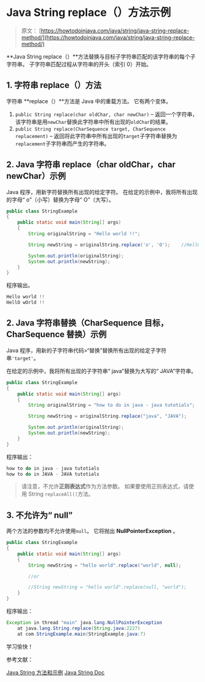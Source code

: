 # Java String replace（）方法示例

> 原文： [https://howtodoinjava.com/java/string/java-string-replace-method/](https://howtodoinjava.com/java/string/java-string-replace-method/)

**Java String replace（）**方法替换与目标子字符串匹配的该字符串的每个子字符串。 子字符串匹配过程从字符串的开头（索引 0）开始。

## 1\. 字符串 replace（）方法

字符串 **replace（）**方法是 Java 中的重载方法。 它有两个变体。

1.  `public String replace(char oldChar, char newChar)` – 返回一个字符串，该字符串是用`newChar`替换此字符串中所有出现的`oldChar`的结果。
2.  `public String replace(CharSequence target, CharSequence replacement)` – 返回将此字符串中所有出现的`target`子字符串替换为`replacement`子字符串而产生的字符串。

## 2\. Java 字符串 replace（char oldChar，char newChar）示例

Java 程序，用新字符替换所有出现的给定字符。 在给定的示例中，我将所有出现的字母“ o”（小写）替换为字母“ O”（大写）。

```java
public class StringExample 
{
    public static void main(String[] args) 
    {
        String originalString = "Hello world !!";

        String newString = originalString.replace('o', 'O');	//HellO wOrld !!

        System.out.println(originalString);
        System.out.println(newString);
    }
}

```

程序输出。

```java
Hello world !!
HellO wOrld !!

```

## 2\. Java 字符串替换（CharSequence 目标，CharSequence 替换）示例

Java 程序，用新的子字符串代码>“替换”替换所有出现的给定子字符串`'target'`。

在给定的示例中，我将所有出现的子字符串“ java”替换为大写的“ JAVA”字符串。

```java
public class StringExample 
{
    public static void main(String[] args) 
    {
        String originalString = "how to do in java - java tutotials";

        String newString = originalString.replace("java", "JAVA");

        System.out.println(originalString);
        System.out.println(newString);
    }
}

```

程序输出：

```java
how to do in java - java tutotials
how to do in JAVA - JAVA tutotials

```

> 请注意，不允许**正则表达式**作为方法参数。 如果要使用正则表达式，请使用 String `replaceAll()`方法。

## 3\. 不允许为“ null”

两个方法的参数均不允许使用`null`。 它将抛出 **NullPointerException** 。

```java
public class StringExample 
{
    public static void main(String[] args) 
    {
        String newString = "hello world".replace("world", null);

        //or

        //String newString = "hello world".replace(null, "world");
    }
}

```

程序输出：

```java
Exception in thread "main" java.lang.NullPointerException
	at java.lang.String.replace(String.java:2227)
	at com.StringExample.main(StringExample.java:7)

```

学习愉快！

参考文献：

[Java String 方法和示例](https://howtodoinjava.com/java-string/)
[Java String Doc](https://docs.oracle.com/javase/10/docs/api/java/lang/String.html)